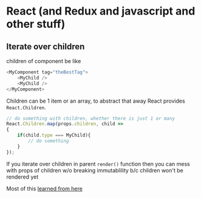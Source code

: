 React (and Redux and javascript and other stuff)
========

## Iterate over children
children of component be like
```js
<MyComponent tag="theBestTag">
    <MyChild />
    <MyChild />
</MyComponent>
```

Children can be 1 item or an array, to abstract that away React provides `React.Children`.
```js
// do something with children, whether there is just 1 or many
React.Children.map(props.children, child =>
{
    if(child.type === MyChild){
        // do something
    }
});
```

If you iterate over children in parent `render()` function then you can mess with props of children w/o breaking immutablility b/c children won't be rendered yet

Most of this [learned from here](https://jaketrent.com/post/send-props-to-children-react/)